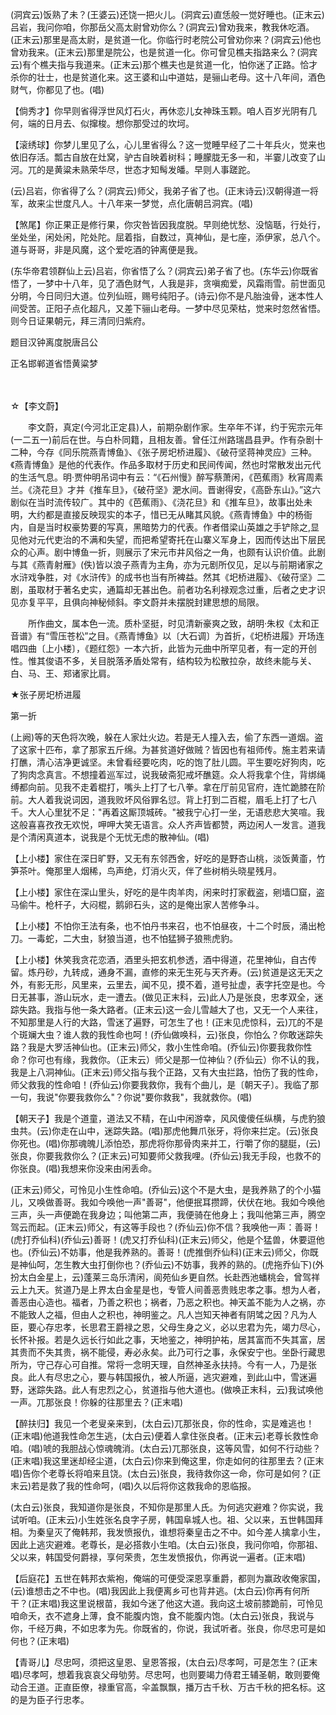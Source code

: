 <!-- { "loadSidebar": true } -->
(洞宾云)饭熟了未？(王婆云)还饶一把火儿。(洞宾云)直恁般一觉好睡也。(正末云)吕岩，我问你咱，你那岳父高太尉曾劝你么？(洞宾云)曾劝我来，教我休吃酒。(正末云)那里是高太尉，是贫道一化。你临行时老院公可曾劝你来？(洞宾云)他也曾劝我来。(正末云)那里是院公，也是贫道一化。你可曾见樵夫指路来么？(洞宾云)有个樵夫指与我道来。(正末云)那个樵夫也是贫道一化，怕你迷了正路。恰才杀你的壮士，也是贫道化来。这王婆和山中道姑，是骊山老母。这十八年间，酒色财气，你都见了也。(唱)

【倘秀才】你早则省得浮世风灯石火，再休恋儿女神珠玉颗。咱人百岁光阴有几何，端的日月去、似撺梭。想你那受过的坎坷。

【滚绣球】你梦儿里见了么，心儿里省得么？这一觉睡早经了二十年兵火，觉来也依旧存活。瓢古自放在灶窝，驴古自映着树科；睡朦胧无多一和，半霎儿改变了山河。兀的是黄粱未熟荣华尽，世态才知髩发皤。早则人事蹉跎。

(云)吕岩，你省得了么？(洞宾云)师父，我弟子省了也。(正末诗云)汉朝得道一将军，故来尘世度凡人。十八年来一梦觉，点化唐朝吕洞宾。(唱)

【煞尾】你正果正是修行果，你灾咎皆因我度脱。早则绝忧愁、没恼聒，行处行，坐处坐，闲处闲，陀处陀。屈着指，自数过，真神仙，是七座，添伊家，总八个。道与哥哥，非是风魔，这个爱吃酒的钟离便是我。

(东华帝君领群仙上云)吕岩，你省悟了么？(洞宾云)弟子省了也。(东华云)你既省悟了，一梦中十八年，见了酒色财气，人我是非，贪嗔痴爱，风霜雨雪。前世面见分明，今日同归大道。位列仙班，赐号纯阳子。(诗云)你不是凡胎浊骨，迷本性人间受苦。正阳子点化超凡，又差下骊山老母。一梦中尽见荣枯，觉来时忽然省悟。则今日证果朝元，拜三清同归紫府。

题目汉钟离度脱唐吕公

正名邯郸道省悟黄粱梦


　
　



☆【李文蔚】
 
　　李文蔚，真定(今河北正定县)人，前期杂剧作家。生卒年不详，约于宪宗元年(一二五一)前后在世。与白朴同籍，且相友善。曾任江州路瑞昌县尹。作有杂剧十二种，今存《同乐院燕青博鱼》、《张子房圯桥进履》、《破苻坚蒋神灵应》三种。《燕青博鱼》是他的代表作。作品多取材于历史和民间传闻，然也时常散发出元代的生活气息。明·贾仲明吊词中有云：“《石州慢》醉写蔡萧闲，《芭蕉雨》秋宵周素兰。《浇花旦》才并《推车旦》，《破苻坚》淝水间。晋谢得安，《高卧东山》。”这六剧似在当时流传较广。其中的《芭蕉雨》、《浇花旦》和《推车旦》，故事出处未明，大约都是直接反映现实的本子，惜已无从睹其风貌。《燕青博鱼》中的杨衙内，自是当时权豪势要的写真，黑暗势力的代表。作者借梁山英雄之手铲除之,显见他对元代吏治的不满和失望，而把希望寄托在山寨义军身上，因而传达出下层民众的心声。剧中博鱼一折，则展示了宋元市井风俗之一角，也颇有认识价值。此剧与其《燕青射雁》(佚)皆以浪子燕青为主角，亦为元剧所仅见，足以与前期诸家之水浒戏争胜，对《水浒传》的成书也当有所裨益。然其《圯桥进履》、《破苻坚》二剧，虽取材于著名史实，通篇却无甚出色。前者功名利禄观念过重，后者之史才识见亦复平平，且俱向神秘倾斜。李文蔚并未摆脱封建思想的局限。

　　所作曲文，属本色一流。质朴坚挺，时见清新豪爽之致，胡明·朱权《太和正音谱》有“雪压苍松”之目。《燕青博鱼》以〔大石调〕为首折，《圯桥进履》开场连唱四曲〔上小楼〕，《题红怨》一本六折，此皆为元曲中所罕见者，有一定的开创性。惟其俊语不多，关目脱落矛盾处常有，结构较为松散拉杂，故终未能与关、白、马、王、郑诸家比肩。 

 
 


★张子房圯桥进履

第一折

(上阙)等的天色将次晚，躲在人家灶火边。若是无人撞入去，偷了东西一道烟。盗了这家十匹布，拿了那家五斤绵。为甚贫道好做贼？皆因也有祖师传。施主若来请打醮，清心洁净更诚坚。未曾看经要吃肉，吃的饱了肚儿圆。平生要吃好狗肉，吃了狗肉念真言。不想撞着巡军过，说我破斋犯戒坏醮筵。众人将我拿个住，背绑绳缚都向前。见我不走着棍打，嘴头上打了七八拳。拿在厅前见官府，连忙跪膝在阶前。大人着我说词因，道我败坏风俗罪名愆。背上打到二百棍，眉毛上打了七八千。大人心里犹不足："再着这厮顶城砖。"被我宁心打一坐，无语悲悲大笑喧。我这般喜喜孜孜无欢悦，呷呷大笑无语言。众人齐声皆都赞，两边闲人一发言。道我是个清闲真道本，说我是个无忧无虑的散神仙。(唱)

【上小楼】家住在深日旷野，又无有东邻西舍，好吃的是野杏山桃，淡饭黄齑，竹笋茶叶。俺那里人烟稀，鸟声绝，灯消火灭，伴了些树梢头晓星残月。

【上小楼】家住在深山里头，好吃的是牛肉羊肉，闲来时打家截盗，剜墙□窟，盗马偷牛。枪杆子，大闷棍，鹅卵石头，这的是俺出家人苦修争斗。

【上小楼】不怕你王法有条，也不怕丹书来召，也不怕昼夜，十二个时辰，涌出枪刀。一毒蛇，二大虫，豺狼当道，也不怕猛狮子狼熊虎豹。

【上小楼】休笑我贪花恋酒，酒里头把玄机参透，酒中得道，花里神仙，自古传留。炼丹砂，九转成，通身不漏，直修的来无生死与天齐寿。(云)贫道是这无天之外，有影无形，风里来，云里去，闻不见，摸不着，道号扯虚，表字托空是也。今日无甚事，游山玩水，走一遭去。(做见正末科，云)此人乃是张良，忠孝双全，迷踪失路。我指与他一条大路者。(正末云)这一会儿雪越大了也，又无一个人来往，不知那里是人行的大路，雪迷了遍野，可怎生了也！(正末见虎惊科，云)兀的不是个斑斓大虫？谁人救的我性命也呵！(乔仙做唤科，云)张良，你怕么？你敢迷踪失路？我是大罗活神仙也。(正末云)师父，救小生性命咱。(乔仙云)你要我救你性命？你可也有缘，我救你。（正末云）师父是那一位神仙？(乔仙云）你不认的我，我是上八洞神仙。(正末云)师父指与我个正路，又有大虫拦路，怕伤了我的性命，师父救我的性命咱！(乔仙云)你要我救你，我有个曲儿，是〔朝天子〕。我临了那一句，我说"你要我救你么"？你说"要你救我"，我就救你。(唱)

【朝天子】我是个道童，道法又不精，在山中闲游幸，风风傻傻任纵横，与虎豹狼虫共。(云)你走在山中，迷踪失路。(唱)那虎他舞爪张牙，将你来拦定。(云)张良你死也。(唱)你那魂魄儿添怕恐，那虎将你那骨肉来并工，行嚼了你的腿脡，(云)张良，你要我救你么？(正末云)可知要师父救我哩。(乔仙云)我无手段，也救不的你张良。(唱)我想来你没来由闲丢命。

(正末云)师父，可怜见小生性命咱。(乔仙云)这个不是大虫，是我养熟了的个小猫儿，又唤做善哥。我如今唤他一声"善哥"，他便抿耳攒蹄，伏伏在地。我如今唤他三声，头一声便跪在我身边；叫他第二声，我便骑在他身上；我叫他第三声，腾空驾云而起。(正末云)师父，有这等手段也？(乔仙云)你不信？我唤他一声：善哥！(虎打乔仙科)(乔仙云)善哥！(虎又打乔仙科)(正末云)师父，他是个猛兽，休要逗他也。(乔仙云)不妨事，他是我养熟的。善哥！(虎推倒乔仙科)(正末云)师父，你既是神仙呵，怎生教大虫打倒你也？(乔仙云)不妨事，我养的熟的。(虎拖乔仙下)(外扮太白金星上，云)蓬莱三岛乐清闲，阆苑仙乡更自然。长赴西池蟠桃会，曾驾祥云上九天。贫道乃是上界太白金星是也，专管人间善恶贵贱忠孝之事。想为人者，善恶由心造也。福者，乃善之积也；祸者，乃恶之积也。神天盖不能为人之祸，亦不能致人之福，但由人之积也，神明鉴之。凡人岂知天神者有阴骘之因？凡为人臣，要心存忠孝，长思君王爵禄之恩，父母生身之义，必以忠君为先，竭力尽心，长怀补报。若是久远长行如此之事，天地鉴之，神明护祐，居其富而不失其富，居其贵而不失其贵，祸不能侵，寿必永矣。此乃可行之事，永保安宁也。坐卧行藏思所为，守己存心可自推。常将一念明天理，自然神圣永扶持。今有一人，乃是张良。此人有尽忠之心，要与韩国报仇，被人所逼，逃灾避难，到此山中，雪迷遍野，迷踪失路。此人有忠烈之心，贫道指与他大道也。(做唤正末科，云)我试唤他一声。兀那张良！你躲的往那里去？(正末唱)

【醉扶归】我见一个老叟亲来到，(太白云)兀那张良，你的性命，实是难逃也！(正末唱)他道我性命怎生逃，(太白云)便着人拿住张良者。(正末云)老尊长救性命咱。(唱)唬的我胆战心惊魂魄消。(太白云)兀那张良，这等风雪，如何不行动些？(正末唱)我这里迷却经尘道，(太白云)你来到俺这里，你走如何的往那里去？(正末唱)告你个老尊长将咱来且饶。(太白云)张良，我待救你这一命，你可是如何？(正末云)若是救了我的性命呵，(唱)久以后将你这救我命的恩临报。

(太白云)张良，我知道你是张良，不知你是那里人氏。为何逃灾避难？你实说，我试听咱。(正末云)小生姓张名良字子房，韩国阜城人也。祖、父以来，五世韩国拜相。为秦皇灭了俺韩邦，我发愤报仇，谁想将秦皇击之不中。如今差人擒拿小生，因此上逃灾避难。老尊长，是必搭救小生咱。(太白云)张良，我问你咱，你那祖、父以来，韩国受何爵禄，享何荣贵，怎生发愤报仇，你再说一遍者。(正末唱)

【后庭花】五世在韩邦衣紫袍，俺端的可便受深恩享重爵，都则为赢政收俺家国，(云)谁想击之不中也。(唱)我因此上我便离乡可也背井逃。(太白云)你再有何所干？(正末唱)我这里说根苗，我如今迷了他这大道。我向这土坡前膝跪前，可怜见咱命夭，衣不遮身上薄，食不能腹内饱，食不能腹内饱。(太白云)张良，我说与你，千经万典，不如忠孝为先。你既省的，你说，我试听者。张良，你尽忠可是如何也？(正末唱)

【青哥儿】尽忠呵，须把这皇恩、皇恩答报，(太白云)尽孝呵，可是怎生？(正末唱)尽孝呵，想着我哀哀父母劬劳。尽忠呵，也则要竭力侍君王辅圣朝，敢则要俺动合王道。正直臣僚，禄重官高，伞盖飘飘，播万古千秋、万古千秋的把名标。这的是为臣子行忠孝。

